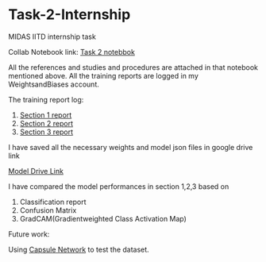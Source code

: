 # Task-2-Internship
MIDAS IITD internship task

Collab Notebook link: [Task 2 notebbok](https://github.com/sayan0506/Task-2-Internship/blob/main/IIITD_assignment_task_2_test_script.ipynb)

All the references and studies and procedures are attached in that notebook mentioned above. All the training reports are logged in my WeightsandBiases account.

The training report log:

1. [Section 1 report](https://wandb.ai/sayan0506/Master%20Training)
2. [Section 2 report](https://wandb.ai/sayan0506/MNIST%20Training%20section%202)
3. [Section 3 report](https://wandb.ai/sayan0506/MNISTtask3%20data%20Training%20section%203)

I have saved all the necessary weights and model json files in google drive link

[Model Drive Link](https://drive.google.com/drive/u/0/folders/10iaQeAecoaPE508WevrnPFPrukOpvryj)

I have compared the model performances in section 1,2,3 based on

1. Classification report
2. Confusion Matrix
3. GradCAM(Gradientweighted Class Activation Map)

Future work:

Using [Capsule Network](https://arxiv.org/pdf/1710.09829) to test the dataset.
